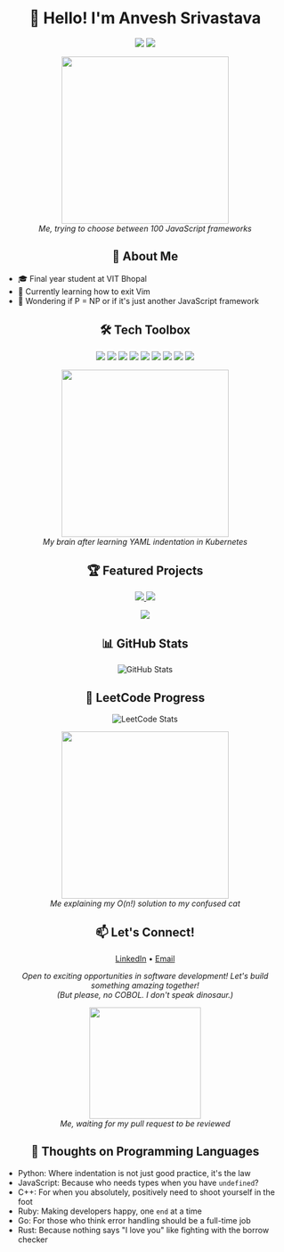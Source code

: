 <h1 align="center">👋 Hello! I'm Anvesh Srivastava</h1>

<p align="center">
  <a href="https://www.linkedin.com/in/anvesh-/"><img src="https://img.shields.io/badge/-LinkedIn-0077B5?style=flat-square&logo=Linkedin&logoColor=white"/></a>
  <a href="mailto:srivastavaanvesh13@gmail.com"><img src="https://img.shields.io/badge/-Email-D14836?style=flat-square&logo=Gmail&logoColor=white"/></a>
</p>

<p align="center">
  <img src="https://media.giphy.com/media/13HgwGsXF0aiGY/giphy.gif" width="300" />
  <br>
  <em>Me, trying to choose between 100 JavaScript frameworks</em>
</p>

<h2 align="center">🚀 About Me</h2>

- 🎓 Final year student at VIT Bhopal
- 🌱 Currently learning how to exit Vim
- 🤔 Wondering if P = NP or if it's just another JavaScript framework

<h2 align="center">🛠️ Tech Toolbox</h2>

<p align="center">
  <img src="https://img.shields.io/badge/-Java-007396?style=for-the-badge&logo=java&logoColor=white"/>
  <img src="https://img.shields.io/badge/-Spring_Boot-6DB33F?style=for-the-badge&logo=spring-boot&logoColor=white"/>
  <img src="https://img.shields.io/badge/-Kafka-231F20?style=for-the-badge&logo=apache-kafka&logoColor=white"/>
  <img src="https://img.shields.io/badge/-React-61DAFB?style=for-the-badge&logo=react&logoColor=black"/>
  <img src="https://img.shields.io/badge/-MySQL-4479A1?style=for-the-badge&logo=mysql&logoColor=white"/>
  <img src="https://img.shields.io/badge/-PostgreSQL-336791?style=for-the-badge&logo=postgresql&logoColor=white"/>
  <img src="https://img.shields.io/badge/-Git-F05032?style=for-the-badge&logo=git&logoColor=white"/>
  <img src="https://img.shields.io/badge/-Docker-2496ED?style=for-the-badge&logo=docker&logoColor=white"/>
  <img src="https://img.shields.io/badge/-Kubernetes-326CE5?style=for-the-badge&logo=kubernetes&logoColor=white"/>
</p>

<p align="center">
  <img src="https://media.giphy.com/media/l3vRc55Fcp0Qc7vGM/giphy.gif" width="300" />
  <br>
  <em>My brain after learning YAML indentation in Kubernetes</em>
</p>

<h2 align="center">🏆 Featured Projects</h2>

<p align="center">
  <a href="https://github.com/rookieanvesh/hotel-management">
    <img src="https://github-readme-stats.vercel.app/api/pin/?username=rookieanvesh&repo=hotel-management&theme=radical" />
  </a>
  <a href="https://github.com/rookieanvesh/microservices">
    <img src="https://github-readme-stats.vercel.app/api/pin/?username=rookieanvesh&repo=microservices&theme=radical" />
  </a>
</p>
<p align="center">
  <a href="https://github.com/rookieanvesh/job-portal">
    <img src="https://github-readme-stats.vercel.app/api/pin/?username=rookieanvesh&repo=job-portal&theme=radical" />
  </a>
</p>

<h2 align="center">📊 GitHub Stats</h2>

<p align="center">
  <img src="https://github-readme-stats.vercel.app/api?username=rookieanvesh&show_icons=true&theme=radical" alt="GitHub Stats" />
</p>

<h2 align="center">🧠 LeetCode Progress</h2>

<p align="center">
  <img src="https://leetcard.jacoblin.cool/rookieanvesh?theme=dark&font=Fira%20Mono&ext=heatmap" alt="LeetCode Stats"/>
</p>

<p align="center">
  <img src="https://media.giphy.com/media/5tdqM1mUNvg7ox9gOi/giphy.gif" width="300" />
  <br>
  <em>Me explaining my O(n!) solution to my confused cat</em>
</p>

<h2 align="center">📫 Let's Connect!</h2>

<p align="center">
  <a href="https://www.linkedin.com/in/anvesh-/">LinkedIn</a> •
  <a href="mailto:srivastavaanvesh13@gmail.com">Email</a>
</p>

<p align="center">
  <em>Open to exciting opportunities in software development! Let's build something amazing together!</em>
  <br>
  <em>(But please, no COBOL. I don't speak dinosaur.)</em>
</p>

<p align="center">
  <img src="https://media.giphy.com/media/LmNwrBhejkK9EFP504/giphy.gif" width="200" />
  <br>
  <em>Me, waiting for my pull request to be reviewed</em>
</p>

<h2 align="center">💭 Thoughts on Programming Languages</h2>

- Python: Where indentation is not just good practice, it's the law
- JavaScript: Because who needs types when you have `undefined`?
- C++: For when you absolutely, positively need to shoot yourself in the foot
- Ruby: Making developers happy, one `end` at a time
- Go: For those who think error handling should be a full-time job
- Rust: Because nothing says "I love you" like fighting with the borrow checker
